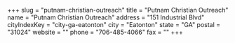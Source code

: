 +++
slug = "putnam-christian-outreach"
title = "Putnam Christian Outreach"
name = "Putnam Christian Outreach"
address = "151 Industrial Blvd"
cityIndexKey = "city-ga-eatonton"
city = "Eatonton"
state = "GA"
postal = "31024"
website = ""
phone = "706-485-4066"
fax = ""
+++

